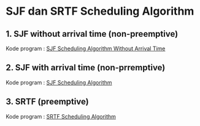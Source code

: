 # SJF dan SRTF Scheduling Algorithm

## 1. SJF without arrival time (non-preemptive)
Kode program : [SJF Scheduling Algorithm Without Arrival Time](https://github.com/ferryastika/Scheduling-Algorithms/blob/master/SJF%20Scheduling%20Algorithm%20Without%20Arrival%20Time.c)

## 2. SJF with arrival time (non-prremptive)
Kode program : [SJF Scheduling Algorithm](https://github.com/ferryastika/Scheduling-Algorithms/blob/master/SJF%20Scheduling%20Algorithm.c)

## 3. SRTF (preemptive)
Kode program : [SRTF Scheduling Algorithm](https://github.com/ferryastika/Scheduling-Algorithms/blob/master/SRTF%20Scheduling%20Algorithm.c)
